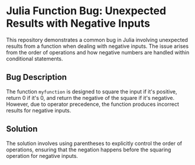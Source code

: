 # Julia Function Bug: Unexpected Results with Negative Inputs

This repository demonstrates a common bug in Julia involving unexpected results from a function when dealing with negative inputs. The issue arises from the order of operations and how negative numbers are handled within conditional statements.

## Bug Description
The function `myfunction` is designed to square the input if it's positive, return 0 if it's 0, and return the negative of the square if it's negative. However, due to operator precedence, the function produces incorrect results for negative inputs.

## Solution
The solution involves using parentheses to explicitly control the order of operations, ensuring that the negation happens before the squaring operation for negative inputs.